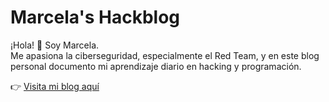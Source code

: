 # Marcela's Hackblog

¡Hola! 👋 Soy Marcela.  
Me apasiona la ciberseguridad, especialmente el Red Team, y en este blog personal documento mi aprendizaje diario en hacking y programación.

👉 [Visita mi blog aquí](https://marcelaji.github.io)

